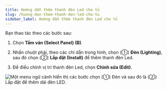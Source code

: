 ```yaml
---
title: Hướng dẫn thêm thanh đèn Led cho tủ
slug: /huong-dan-them-thanh-den-led-cho-tu
sidebar_label: Hướng dẫn thêm thanh đèn Led cho tủ
---
```


Bạn thao tác theo các bước sau:

1. Chọn **Tấm ván (Select Panel) (B)**.

2. Nhấn chuột phải, theo các chỉ dẫn trong hình, chọn (①) **Đèn (Lighting)**, sau đó chọn (②) **Lắp đặt (Install)** để thêm thanh đèn Led.

3. Để điều chỉnh vị trí thanh đèn Led, chọn **Chỉnh sửa (Edit)**.

![Một menu ngữ cảnh hiển thị các bước chọn (①) Đèn và sau đó là (②) Lắp đặt để thêm dải đèn LED.](https://storage.googleapis.com/jegavn_kb/image_jegavn/333.1.jpg)
